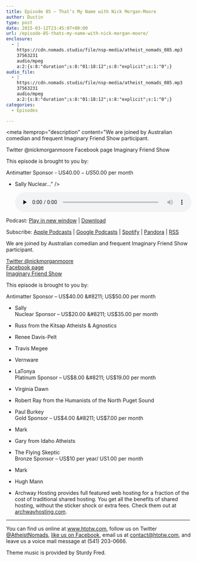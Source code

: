 ```yaml
---
title: Episode 85 – That’s My Name with Nick Morgan-Moore
author: Dustin
type: post
date: 2015-03-12T23:45:07+00:00
url: /episode-85-thats-my-name-with-nick-morgan-moore/
enclosure:
  - |
    https://cdn.nomads.studio/file/nsp-media/atheist_nomads_085.mp3
    37563231
    audio/mpeg
    a:2:{s:8:"duration";s:8:"01:18:12";s:8:"explicit";s:1:"0";}
audio_file:
  - |
    https://cdn.nomads.studio/file/nsp-media/atheist_nomads_085.mp3
    37563231
    audio/mpeg
    a:2:{s:8:"duration";s:8:"01:18:12";s:8:"explicit";s:1:"0";}
categories:
  - Episodes

---
```

<div itemscope itemtype="http://schema.org/AudioObject">
  <meta itemprop="name" content="Episode 85 &#8211; That&#8217;s My Name with Nick Morgan-Moore" />
  
  <meta itemprop="uploadDate" content="2015-03-12T17:45:07-06:00" />
  
  <meta itemprop="encodingFormat" content="audio/mpeg" />
  
  <meta itemprop="duration" content="PT1H18M12S" />
  
  <meta itemprop="description" content="We are joined by Australian comedian and frequent Imaginary Friend Show participant.

Twitter @nickmorganmoore
Facebook page
Imaginary Friend Show

This episode is brought to you by:

Antimatter Sponsor - US$40.00 - US$50.00 per month
* Sally
Nuclear..." />
  
  <meta itemprop="contentUrl" content="https://dts.podtrac.com/redirect.mp3/cdn.nomads.studio/file/nsp-media/atheist_nomads_085.mp3" />
  
  <meta itemprop="contentSize" content="35.8" />
  </p> 
  
  <div class="powerpress_player" id="powerpress_player_8340">
    <audio class="wp-audio-shortcode" id="audio-5153-84" preload="none" style="width: 100%;" controls="controls"><source type="audio/mpeg" src="https://dts.podtrac.com/redirect.mp3/cdn.nomads.studio/file/nsp-media/atheist_nomads_085.mp3?_=84" /><a href="https://dts.podtrac.com/redirect.mp3/cdn.nomads.studio/file/nsp-media/atheist_nomads_085.mp3">https://dts.podtrac.com/redirect.mp3/cdn.nomads.studio/file/nsp-media/atheist_nomads_085.mp3</a></audio>
  </div>
</div>

<p class="powerpress_links powerpress_links_mp3">
  Podcast: <a href="https://dts.podtrac.com/redirect.mp3/cdn.nomads.studio/file/nsp-media/atheist_nomads_085.mp3" class="powerpress_link_pinw" target="_blank" title="Play in new window" onclick="return powerpress_pinw('https://htotw.com/?powerpress_pinw=5153-podcast');" rel="nofollow">Play in new window</a> | <a href="https://dts.podtrac.com/redirect.mp3/cdn.nomads.studio/file/nsp-media/atheist_nomads_085.mp3" class="powerpress_link_d" title="Download" rel="nofollow" download="atheist_nomads_085.mp3">Download</a>
</p>

<p class="powerpress_links powerpress_subscribe_links">
  Subscribe: <a href="https://podcasts.apple.com/us/podcast/humanists-take-on-the-world/id530050098?mt=2&ls=1" class="powerpress_link_subscribe powerpress_link_subscribe_itunes" target="_blank" title="Subscribe on Apple Podcasts" rel="nofollow">Apple Podcasts</a> | <a href="https://www.google.com/podcasts?feed=aHR0cDovL2F0aGVpc3Rub21hZHMubGlic3luLmNvbS9yc3M%3D" class="powerpress_link_subscribe powerpress_link_subscribe_googleplay" target="_blank" title="Subscribe on Google Podcasts" rel="nofollow">Google Podcasts</a> | <a href="https://open.spotify.com/show/3LzK2xZGike6Tc1GEMtMbr?si=LieN9SNuTpq96smuaUsH8A" class="powerpress_link_subscribe powerpress_link_subscribe_spotify" target="_blank" title="Subscribe on Spotify" rel="nofollow">Spotify</a> | <a href="https://www.pandora.com/podcast/atheist-nomads/PC:10122?corr=62071012&part=ug" class="powerpress_link_subscribe powerpress_link_subscribe_pandora" target="_blank" title="Subscribe on Pandora" rel="nofollow">Pandora</a> | <a href="https://htotw.com/feed/podcast/" class="powerpress_link_subscribe powerpress_link_subscribe_rss" target="_blank" title="Subscribe via RSS" rel="nofollow">RSS</a>
</p>

We are joined by Australian comedian and frequent Imaginary Friend Show participant.

<a href="https://twitter.com/nickmorganmoore" target="_blank" rel="noopener">Twitter @nickmorganmoore</a>  
<a href="https://www.facebook.com/pages/Nick-Morgan-Moore/" target="_blank" rel="noopener">Facebook page</a>  
<a href="http://imaginaryfriendsshow.com/" target="_blank" rel="noopener">Imaginary Friend Show</a>

This episode is brought to you by:

Antimatter Sponsor &#8211; US$40.00 &#8211; US$50.00 per month  
* Sally  
Nuclear Sponsor &#8211; US$20.00 &#8211; US$35.00 per month  
* Russ from the Kitsap Atheists & Agnostics  
* Renee Davis-Pelt  
* Travis Megee  
* Vernware  
* LaTonya  
Platinum Sponsor &#8211; US$8.00 &#8211; US$19.00 per month  
* Virginia Dawn  
* Robert Ray from the Humanists of the North Puget Sound  
* Paul Burkey  
Gold Sponsor &#8211; US$4.00 &#8211; US$7.00 per month  
* Mark  
* Gary from Idaho Atheists  
* The Flying Skeptic  
Bronze Sponsor &#8211; US$10 per year/ US1.00 per month  
* Mark  
* Hugh Mann

* Archway Hosting provides full featured web hosting for a fraction of the cost of traditional shared hosting. You get all the benefits of shared hosting, without the sticker shock or extra fees. Check them out at <a href="http://archwayhosting.com/" target="_blank" rel="noopener">archwayhosting.com</a>.

<hr width="500" />

You can find us online at <a href="https://www.htotw.com/" target="_blank" rel="noopener">www.htotw.com</a>, follow us on Twitter <a href="https://twitter.com/AtheistNomads" target="_blank" rel="noopener">@AtheistNomads</a>, <a href="https://htotw.com/facebook" target="_blank" rel="noopener">like us on Facebook</a>, email us at <contact@htotw.com>, and leave us a voice mail message at (541) 203-0666.

Theme music is provided by Sturdy Fred.